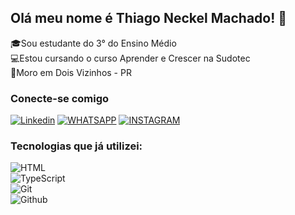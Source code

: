 ## Olá meu nome é Thiago Neckel Machado! 👋

🎓Sou estudante do 3° do Ensino Médio <br>
💻Estou cursando o curso Aprender e Crescer na Sudotec <br>
📍Moro em Dois Vizinhos - PR

### Conecte-se comigo

[![Linkedin](https://img.shields.io/badge/LinkedIn-0077B5?style=for-the-badge&logo=linkedin&logoColor=white)](https://www.linkedin.com/in/thiago-neckel-machado-81a9a2358/)
[![WHATSAPP](https://img.shields.io/badge/WhatsApp-25D366?style=for-the-badge&logo=whatsapp&logoColor=white)](https://web.whatsapp.com/+5546999172413)
[![INSTAGRAM](https://img.shields.io/badge/Instagram-E4405F?style=for-the-badge&logo=instagram&logoColor=white)](https://www.instagram.com/thiago_fx_lte/)<br>

### Tecnologias que já utilizei:


![HTML](https://img.shields.io/badge/-HTML-333333?style=flat&logo=HTML5) <br>
![TypeScript](https://img.shields.io/badge/-TypeScript-333333?style=flat&logo=typescript&logoColor=2D79C7) <br>
![Git](https://img.shields.io/badge/-Git-333333?style=flat&logo=Git&logoColor=f05033) <br>
![Github](https://img.shields.io/badge/-Github-333333?style=flat&logo=Github&logoColor=000000)
